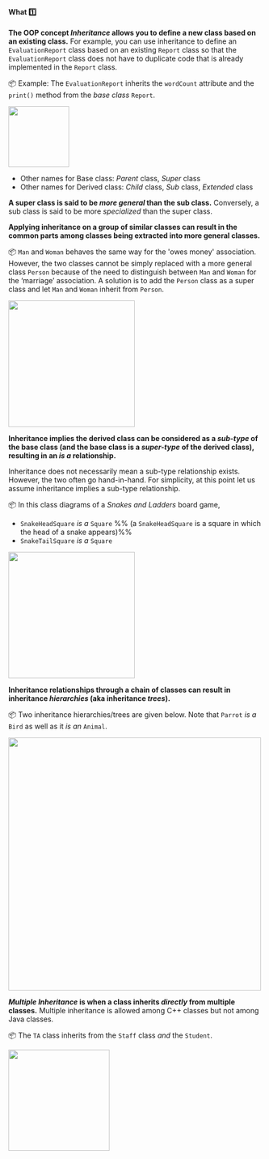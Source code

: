 <link rel="stylesheet" href="{{baseUrl}}/css/textbook.css">

<div class="website-content">

<div id="title">

#### What :one:

</div>

<div id="body">

**The OOP concept _Inheritance_ allows you to define a new class based on an existing class.** For example, you can use inheritance to define an `EvaluationReport` class based on an existing `Report` class so that the `EvaluationReport` class does not have to duplicate code that is already implemented in the `Report` class. 

<dynamic-panel src="../../../uml/classDiagrams/classInheritance/what/full.md" header=":mortar_board: UML &rarr; Class Diagrams &rarr; Inheritance" />

<p/>

<tip-box>

:package: Example: The `EvaluationReport` inherits the `wordCount` attribute and the `print()` method from the _base class_ `Report`.

<img src="{{baseUrl}}/oopDesign/inheritance/what/images/report.png" height="120" />
<p/>

</tip-box>

* Other names for Base class: _Parent_ class, _Super_ class
* Other names for Derived class: _Child_ class, _Sub_ class, _Extended_ class

**A super class is said to be _more general_ than the sub class.** Conversely, a sub class is said to be more _specialized_ than the super class.

**Applying inheritance on a group of similar classes can result in the common parts among classes being extracted into more general classes.** 

<tip-box>

:package: `Man` and `Woman` behaves the same way for the 'owes money' association. However, the two classes cannot be simply replaced with a more general class `Person` because of the need to distinguish between `Man` and `Woman` for the ‘marriage’ association. A solution is to add the `Person` class as a super class and let `Man` and `Woman` inherit from `Person`.

<img src="{{baseUrl}}/oopDesign/inheritance/what/images/manWoman.png" height="250" />
<p/>

</tip-box>

**Inheritance implies the derived class can be considered as a _sub-type_ of the base class (and the base class is a _super-type_ of the derived class), resulting in an _is a_ relationship.**  

<tip-box type="info">

Inheritance does not necessarily mean a sub-type relationship exists. However, the two often go hand-in-hand. For simplicity, at this point let us assume inheritance implies a sub-type relationship.

</tip-box>

<tip-box>

:package: In this class diagrams of a _Snakes and Ladders_ board game,
* `SnakeHeadSquare` _is a_ `Square` %%&nbsp;(a `SnakeHeadSquare` is a square in which the head of a snake appears)%%
* `SnakeTailSquare` _is a_ `Square`

<img src="{{baseUrl}}/oopDesign/inheritance/what/images/boardSquare.png" height="250" />
<p/>

</tip-box>

**Inheritance relationships through a chain of classes can result in inheritance _hierarchies_ (aka inheritance _trees_).**


<tip-box>

:package: Two inheritance hierarchies/trees are given below. Note that `Parrot` _is a_ `Bird` as well as it _is an_ `Animal`. 

<img src="{{baseUrl}}/oopDesign/inheritance/what/images/inheritanceTreesExamples.png" width="500" />
<p/>

</tip-box>

**_Multiple Inheritance_ is when a class inherits _directly_ from multiple classes.** Multiple inheritance is allowed among C++ classes but not among Java classes.

<tip-box>

:package: The `TA` class inherits from the `Staff` class _and_ the `Student`.

<img src="{{baseUrl}}/oopDesign/inheritance/what/images/studentStaff.png" height="200" />
<p/>

</tip-box>

</div>

<div id="extras">
<div>

</div>
